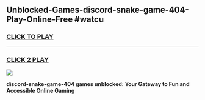 
## Unblocked-Games-discord-snake-game-404-Play-Online-Free #watcu
<h3>
<a href="https://us.freeplayer.one?title=discord-snake-game-404&ref=10M">CLICK TO PLAY</a></h3>
<hr>

<h3>
<a href="https://us.freeplayer.one?title=discord-snake-game-404&ref=10M">CLICK 2 PLAY</a>
  
</h3>

<a href="https://us.freeplayer.one?title=discord-snake-game-404&ref=10M"><img src="https://clearcache.store/games.png"></a>


**discord-snake-game-404 games unblocked: Your Gateway to Fun and Accessible Online Gaming**
